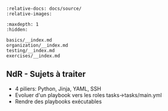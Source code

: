 ```{include} ../../README.md
:relative-docs: docs/source/
:relative-images:
```

```{toctree}
:maxdepth: 1
:hidden:

basics/__index.md
organization/__index.md
testing/__index.md
exercises/__index.md
```

## NdR - Sujets à traiter

* 4 piliers: Python, Jinja, YAML, SSH
* Evoluer d'un playbook vers les roles tasks->tasks/main.yml
* Rendre des playbooks exécutables

